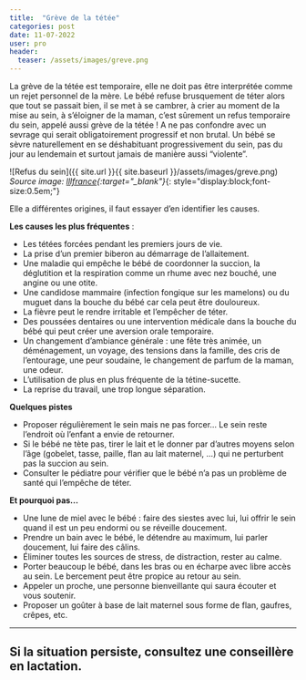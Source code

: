 ```yaml
---
title:  "Grève de la tétée"
categories: post
date: 11-07-2022
user: pro
header:
  teaser: /assets/images/greve.png
---
```


La grève de la tétée est temporaire, elle ne doit pas être interprétée comme un rejet personnel
de la mère.
Le bébé refuse brusquement de téter alors que tout se passait bien, il se met à se cambrer, à
crier au moment de la mise au sein, à s’éloigner de la maman, c’est sûrement un refus
temporaire du sein, appelé aussi grève de la tétée ! A ne pas confondre avec un sevrage qui
serait obligatoirement progressif et non brutal. Un bébé se sèvre naturellement en se
déshabituant progressivement du sein, pas du jour au lendemain et surtout jamais de manière
aussi “violente”.

![Refus du sein]({{ site.url }}{{ site.baseurl }}/assets/images/greve.png)
*Source image: [lllfrance](https://www.lllfrance.org/vous-informer/votre-allaitement/surmonter-les-obstacles/895-le-bebe-qui-refuse-de-teter){:target="_blank"}*{: style="display:block;font-size:0.5em;"}

Elle a différentes origines, il faut essayer d’en identifier les causes.

__Les causes les plus fréquentes__ :
- Les tétées forcées pendant les premiers jours de vie.
- La prise d’un premier biberon au démarrage de l’allaitement.
- Une maladie qui empêche le bébé de coordonner la succion, la déglutition et la respiration comme un rhume avec nez bouché, une angine ou une otite.
- Une candidose mammaire (infection fongique sur les mamelons) ou du muguet dans la bouche du bébé car cela peut être douloureux.
- La fièvre peut le rendre irritable et l’empêcher de téter.
- Des poussées dentaires ou une intervention médicale dans la bouche du bébé qui peut créer une aversion orale temporaire.
- Un changement d’ambiance générale : une fête très animée, un déménagement, un voyage, des tensions dans la famille, des cris de l’entourage, une peur soudaine, le changement de parfum de la maman, une odeur.
- L’utilisation de plus en plus fréquente de la tétine-sucette.
- La reprise du travail, une trop longue séparation.

__Quelques pistes__
- Proposer régulièrement le sein mais ne pas forcer… Le sein reste l’endroit où l’enfant a envie de retourner.
- Si le bébé ne tète pas, tirer le lait et le donner par d’autres moyens selon l’âge (gobelet, tasse, paille, flan au lait maternel, …) qui ne perturbent pas la succion au sein. 
- Consulter le pédiatre pour vérifier que le bébé n’a pas un problème de santé qui l’empêche de téter.

__Et pourquoi pas...__
- Une lune de miel avec le bébé : faire des siestes avec lui, lui offrir le sein quand il est un peu endormi ou se réveille doucement.
- Prendre un bain avec le bébé, le détendre au maximum, lui parler doucement, lui faire des câlins.
- Éliminer toutes les sources de stress, de distraction, rester au calme.
- Porter beaucoup le bébé, dans les bras ou en écharpe avec libre accès au sein. Le bercement peut être propice au retour au sein.
- Appeler un proche, une personne bienveillante qui saura écouter et vous soutenir.
- Proposer un goûter à base de lait maternel sous forme de flan, gaufres, crêpes, etc.

---
Si la situation persiste, consultez une conseillère en lactation.
---


